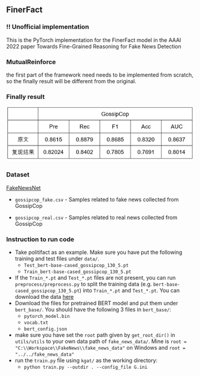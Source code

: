 ## FinerFact

### !! Unofficial  implementation

This is the PyTorch implementation for the FinerFact model in the AAAI 2022 paper Towards Fine-Grained Reasoning for Fake News Detection

### MutualReinforce

the first part of the framework need  needs to be implemented from scratch, so the finally result will be different from the original.

### Finally result

![image](https://github.com/ml-master/Towards-Fine-Grained-Reasoning-for-Fake-News-Detection-master/blob/main/result/result.png)

### Dataset

[FakeNewsNet](https://github.com/KaiDMML/FakeNewsNet)

- `gossipcop_fake.csv` - Samples related to fake news collected from GossipCop

- `gossipcop_real.csv` - Samples related to real news collected from GossipCop

### Instruction to run code

* Take politifact as an example. Make sure you have put the following training and test files under `data/`. 
  * `Test_bert-base-cased_gossipcop_130_5.pt`
  * `Train_bert-base-cased_gossipcop_130_5.pt` 
* If the `Train_*.pt` and `Test_*.pt` files are not present, you can run `preprocess/preprocess.py` to split the training data (e.g. `bert-base-cased_gossipcop_130_5.pt`) into `Train_*.pt` and `Test_*.pt`. You can download the data [here](https://drive.google.com/drive/folders/1gyTsMHDCSEbHLE-PgfTgOPeXhK_uZlWS?usp=sharing)
* Download the files for pretrained BERT model and put them under `bert_base/`. You should have the following 3 files in `bert_base/`:
  * `pytorch_model.bin`
  * `vocab.txt`
  * `bert_config.json`
* make sure you have set the `root` path given by `get_root_dir()` in `utils/utils` to your own data path of `fake_news_data/`. Mine is `root = "C:\\Workspace\\FakeNews\\fake_news_data"` on Windows and `root = "../../fake_news_data"`
* run the `train.py` file using `kgat/` as the working directory:
  * `python train.py --outdir . --config_file G.ini`



